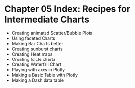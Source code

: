# Chapter 05 Index: Recipes for Intermediate Charts

- Creating animated Scatter/Bubble Plots
- Using faceted Charts
- Making Bar Charts better
- Creating sunburst charts
- Creating Heat maps
- Creating Icicle charts
- Creating Waterfall Chart
- Playing with axes in Plotly
- Making a Basic Table with Plotly
- Making a Dash data table
